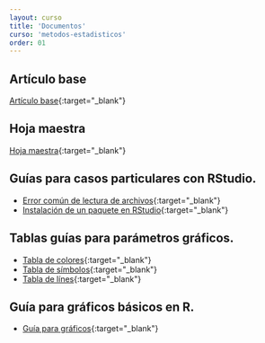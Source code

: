 ```yaml
---
layout: curso
title: 'Documentos'
curso: 'metodos-estadisticos'
order: 01
---
```


## Artículo base
[Artículo base](/metodos-estadisticos/docs/ASystematicApproachtoPlanningforaDesignedIndustrualExperiment.pdf){:target="_blank"}

## Hoja maestra
[Hoja maestra](/metodos-estadisticos/docs/HojaMaestra.pdf){:target="_blank"}

## Guías para casos particulares con RStudio.
- [Error común de lectura de archivos](/metodos-estadisticos/docs/ErrorComun.pdf){:target="_blank"}
- [Instalación de un paquete en RStudio](/metodos-estadisticos/docs/instalapaquete.pdf){:target="_blank"}

## Tablas guías para parámetros gráficos.
- [Tabla de colores](/metodos-estadisticos/docs/ColorChart.pdf){:target="_blank"}
- [Tabla de símbolos](/metodos-estadisticos/docs/points.png){:target="_blank"}
- [Tabla de línes](/metodos-estadisticos/docs/lines.png){:target="_blank"}

## Guía para gráficos básicos en R.
- [Guía para gráficos](/metodos-estadisticos/docs/grafi3.pdf){:target="_blank"}
